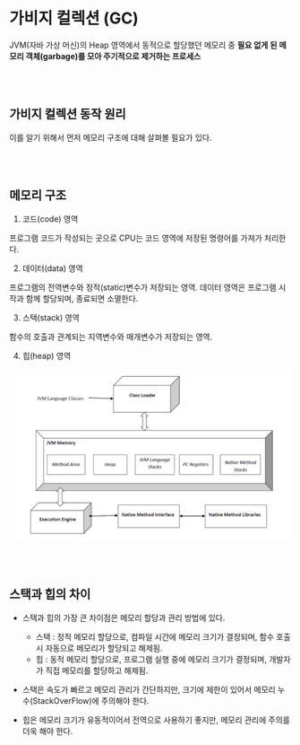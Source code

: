 # 가비지 컬렉션 (GC)

JVM(자바 가상 머신)의 Heap 영역에서 동적으로 할당했던 메모리 중 **필요 없게 된 메모리 객체(garbage)를 모아 주기적으로 제거하는 프로세스**

<br><br>

## 가비지 컬렉션 동작 원리

이를 알기 위해서 먼저 메모리 구조에 대해 살펴볼 필요가 있다.

<br><br>

## 메모리 구조

1. 코드(code) 영역

프로그램 코드가 작성되는 곳으로 CPU는 코드 영역에 저장된 명령어를 가져가 처리한다.

2. 데이터(data) 영역

프로그램의 전역변수와 정적(static)변수가 저장되는 영역. 데이터 영역은 프로그램 시작과 함께 할당되며, 종료되면 소멸한다.

3. 스택(stack) 영역

함수의 호출과 관계되는 지역변수와 매개변수가 저장되는 영역.

4. 힙(heap) 영역

![jvm](../images/jvm.png)

<br><br>

## 스택과 힙의 차이

* 스택과 힙의 가장 큰 차이점은 메모리 할당과 관리 방법에 있다.

  - 스택 : 정적 메모리 할당으로, 컴파일 시간에 메모리 크기가 결정되며, 함수 호출 시 자동으로 메모리가 할당되고 해제됨.
  - 힙 : 동적 메모리 할당으로, 프로그램 실행 중에 메모리 크기가 결정되며, 개발자가 직접 메모리를 할당하고 해제됨.

* 스택은 속도가 빠르고 메모리 관리가 간단하지만, 크기에 제한이 있어서 메모리 누수(StackOverFlow)에 주의해야 한다.

* 힙은 메모리 크기가 유동적이어서 전역으로 사용하기 좋지만, 메모리 관리에 주의를 더욱 해야 한다.


